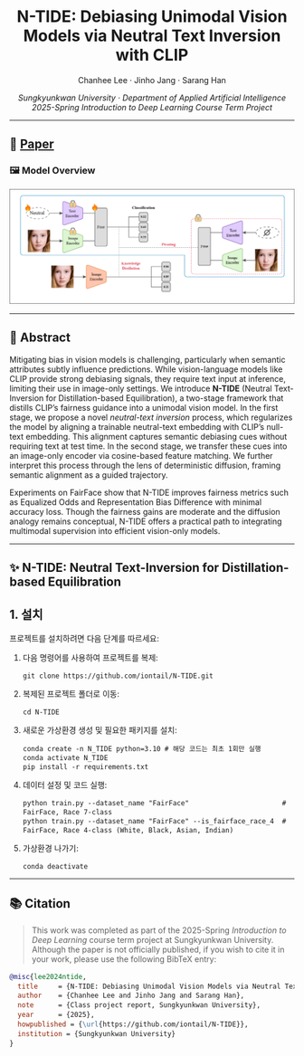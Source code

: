 <p align="center">
  <h1 align="center">N-TIDE: Debiasing Unimodal Vision Models via Neutral Text Inversion with CLIP</h1>
  <p align="center">
    <a>Chanhee Lee</a>
    ·
    <a>Jinho Jang</a>
    ·
    <a>Sarang Han</a>
  </p>
  <p align="center">
    <i>Sungkyunkwan University · Department of Applied Artificial Intelligence</i><br>
    <i>2025-Spring Introduction to Deep Learning Course Term Project</i>
  </p>
</p>

---
## 📄 [Paper](https://drive.google.com/file/d/1XQGbxueJkxlq0xKpMo7ILOakWykr1_zk/view?usp=sharing)

### 🖼️ Model Overview
![overview](./assets/N_TIDE.png)

---

## 📝 Abstract

Mitigating bias in vision models is challenging, particularly when semantic attributes subtly influence predictions. While vision-language models like CLIP provide strong debiasing signals, they require text input at inference, limiting their use in image-only settings. We introduce **N-TIDE** (Neutral Text-Inversion for Distillation-based Equilibration), a two-stage framework that distills CLIP’s fairness guidance into a unimodal vision model. In the first stage, we propose a novel *neutral-text inversion* process, which regularizes the model by aligning a trainable neutral-text embedding with CLIP’s null-text embedding. This alignment captures semantic debiasing cues without requiring text at test time. In the second stage, we transfer these cues into an image-only encoder via cosine-based feature matching. We further interpret this process through the lens of deterministic diffusion, framing semantic alignment as a guided trajectory.

Experiments on FairFace show that N-TIDE improves fairness metrics such as Equalized Odds and Representation Bias Difference with minimal accuracy loss. Though the fairness gains are moderate and the diffusion analogy remains conceptual, N-TIDE offers a practical path to integrating multimodal supervision into efficient vision-only models.


---

## :sparkles: N-TIDE: Neutral Text-Inversion for Distillation-based Equilibration


## 1. 설치 

프로젝트를 설치하려면 다음 단계를 따르세요:

1. 다음 명령어를 사용하여 프로젝트를 복제:
   ```
   git clone https://github.com/iontail/N-TIDE.git
   ```
2. 복제된 프로젝트 폴더로 이동:
   ```
   cd N-TIDE
   ```
3. 새로운 가상환경 생성 및 필요한 패키지를 설치:
   ```
   conda create -n N_TIDE python=3.10 # 해당 코드는 최초 1회만 실행
   conda activate N_TIDE  
   pip install -r requirements.txt
   ```
4. 데이터 설정 및 코드 실행:
   ```
   python train.py --dataset_name "FairFace"                       # FairFace, Race 7-class
   python train.py --dataset_name "FairFace" --is_fairface_race_4  # FairFace, Race 4-class (White, Black, Asian, Indian)
   ```
6. 가상환경 나가기:
    ```
    conda deactivate
    ```

---

## 📚 Citation

> This work was completed as part of the 2025-Spring *Introduction to Deep Learning* course term project at Sungkyunkwan University. Although the paper is not officially published, if you wish to cite it in your work, please use the following BibTeX entry:

```bibtex
@misc{lee2024ntide,
  title     = {N-TIDE: Debiasing Unimodal Vision Models via Neutral Text Inversion with CLIP},
  author    = {Chanhee Lee and Jinho Jang and Sarang Han},
  note      = {Class project report, Sungkyunkwan University},
  year      = {2025},
  howpublished = {\url{https://github.com/iontail/N-TIDE}},
  institution = {Sungkyunkwan University}
}
